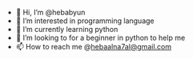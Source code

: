 - 👋 Hi, I’m @hebabyun
- 👀 I’m interested in programming language 
- 🌱 I’m currently learning python
- 💞️ I’m looking to for a beginner in python to help me
- 📫 How to reach me @hebaalna7al@gmail.com
<!---
hebabyun/hebabyun is a ✨ special ✨ repository because its `README.md` (this file) appears on your GitHub profile.
You can click the Preview link to take a look at your changes.
--->
